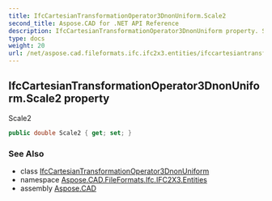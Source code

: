 ```yaml
---
title: IfcCartesianTransformationOperator3DnonUniform.Scale2
second_title: Aspose.CAD for .NET API Reference
description: IfcCartesianTransformationOperator3DnonUniform property. Scale2
type: docs
weight: 20
url: /net/aspose.cad.fileformats.ifc.ifc2x3.entities/ifccartesiantransformationoperator3dnonuniform/scale2/
---
```

## IfcCartesianTransformationOperator3DnonUniform.Scale2 property

Scale2

```csharp
public double Scale2 { get; set; }
```

### See Also

* class [IfcCartesianTransformationOperator3DnonUniform](../)
* namespace [Aspose.CAD.FileFormats.Ifc.IFC2X3.Entities](../../ifccartesiantransformationoperator3dnonuniform/)
* assembly [Aspose.CAD](../../../)


